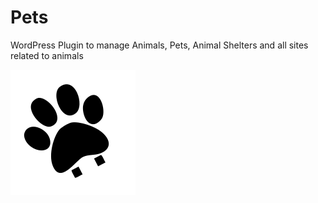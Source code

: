 # Pets
WordPress Plugin to manage Animals, Pets, Animal Shelters and all sites related to animals

![Pets Logo](./assets/images/logo.svg)
